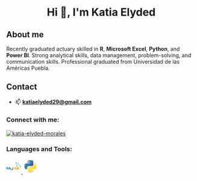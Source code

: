 <h1 align="center">Hi 👋, I'm Katia Elyded</h1>

## About me 
Recently graduated actuary skilled in **R**, **Microsoft Excel**, **Python**, and **Power BI**. Strong analytical skills, data management, problem-solving, and communication skills. Professional graduated from Universidad de las Américas Puebla.

## Contact

- 📫 **katiaelyded29@gmail.com**

<h3 align="left">Connect with me:</h3>
<p align="left">
<a href="https://linkedin.com/in/katia-elyded-morales" target="blank"><img align="center" src="https://raw.githubusercontent.com/rahuldkjain/github-profile-readme-generator/master/src/images/icons/Social/linked-in-alt.svg" alt="katia-elyded-morales" height="30" width="40" /></a>
</p>

<h3 align="left">Languages and Tools:</h3>
<p align="left"> <a href="https://www.mysql.com/" target="_blank" rel="noreferrer"> <img src="https://raw.githubusercontent.com/devicons/devicon/master/icons/mysql/mysql-original-wordmark.svg" alt="mysql" width="40" height="40"/> </a> <a href="https://www.python.org" target="_blank" rel="noreferrer"> <img src="https://raw.githubusercontent.com/devicons/devicon/master/icons/python/python-original.svg" alt="python" width="40" height="40"/> </a> </p>
